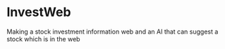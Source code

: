 # InvestWeb
Making a stock investment information web and an AI that can suggest a stock which is in the web
